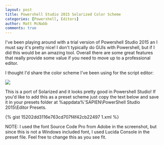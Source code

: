 ```yaml
---
layout: post
title: Powershell Studio 2015 Solarized Color Scheme
categories: [Powershell, Editors]
author: Matt McNabb
comments: true
---
```


 [Solarized]: /assets/media/PSStudioSolarized.png

I've been playing around with a trial version of Powershell Studio 2015 an I must say it's pretty nice! I don't typically do GUIs with Powershell, but if I did this would be an amazing tool. Overall there are some great features that really provide some value if you need to move up to a professional editor.

I thought I'd share the color scheme I've been using for the script editor:

![][Solarized]

This is a port of Solarized and it looks pretty good in Powershell Studio! If you'd like to add this as a preset scheme just copy the text below and save it in your presets folder at %appdata%'SAPIEN\PowerShell Studio 2015\Editor Presets.

{% gist 15202dd3116e763cd707f4f42cb22497 1.xml %}

NOTE: I used the font Source Code Pro from Adobe in the screenshot, but since this is not a Windows included font, I used Lucida Console in the preset file. Feel free to change this as you see fit.